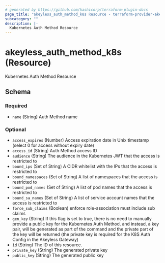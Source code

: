 ```yaml
---
# generated by https://github.com/hashicorp/terraform-plugin-docs
page_title: "akeyless_auth_method_k8s Resource - terraform-provider-akeyless"
subcategory: ""
description: |-
  Kubernetes Auth Method Resource
---
```


# akeyless_auth_method_k8s (Resource)

Kubernetes Auth Method Resource



<!-- schema generated by tfplugindocs -->
## Schema

### Required

- `name` (String) Auth Method name

### Optional

- `access_expires` (Number) Access expiration date in Unix timestamp (select 0 for access without expiry date)
- `access_id` (String) Auth Method access ID
- `audience` (String) The audience in the Kubernetes JWT that the access is restricted to
- `bound_ips` (Set of String) A CIDR whitelist with the IPs that the access is restricted to
- `bound_namespaces` (Set of String) A list of namespaces that the access is restricted to
- `bound_pod_names` (Set of String) A list of pod names that the access is restricted to
- `bound_sa_names` (Set of String) A list of service account names that the access is restricted to
- `force_sub_claims` (Boolean) enforce role-association must include sub claims
- `gen_key` (String) If this flag is set to true, there is no need to manually provide a public key for the Kubernetes Auth Method, and instead, a key pair, will be generated as part of the command and the private part of the key will be returned (the private key is required for the K8S Auth Config in the Akeyless Gateway)
- `id` (String) The ID of this resource.
- `private_key` (String) The generated private key
- `public_key` (String) The generated public key


